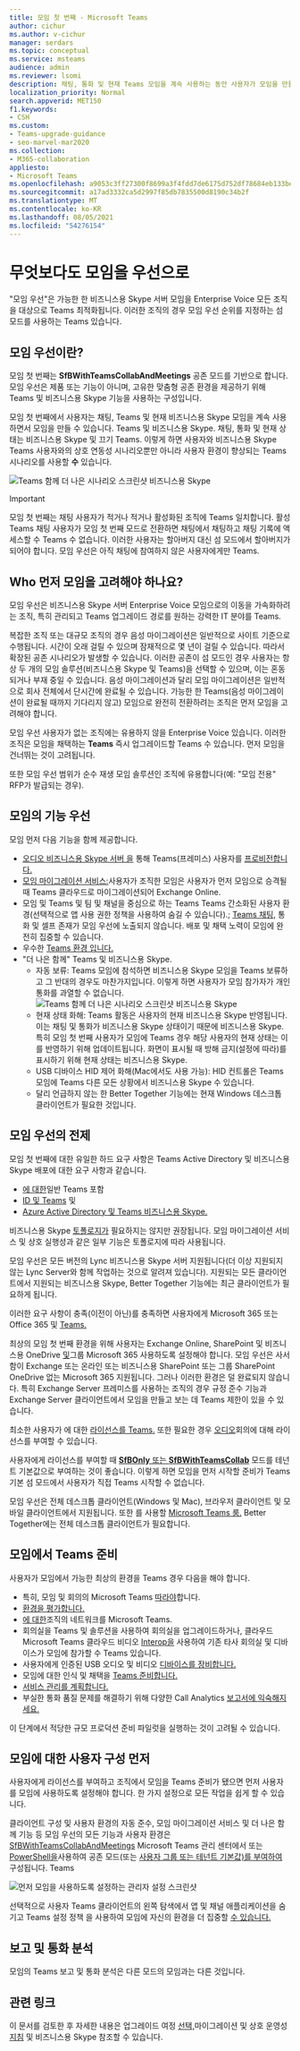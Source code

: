 ```yaml
---
title: 모임 첫 번째 - Microsoft Teams
author: cichur
ms.author: v-cichur
manager: serdars
ms.topic: conceptual
ms.service: msteams
audience: admin
ms.reviewer: lsomi
description: 채팅, 통화 및 현재 Teams 모임을 계속 사용하는 동안 사용자가 모임을 만들 수 비즈니스용 Skype 먼저 자세히 알아보습니다.
localization_priority: Normal
search.appverid: MET150
f1.keywords:
- CSH
ms.custom:
- Teams-upgrade-guidance
- seo-marvel-mar2020
ms.collection:
- M365-collaboration
appliesto:
- Microsoft Teams
ms.openlocfilehash: a9053c3ff27300f8699a3f4fdd7de6175d752df78684eb133be457da61873f65
ms.sourcegitcommit: a17ad3332ca5d2997f85db7835500d8190c34b2f
ms.translationtype: MT
ms.contentlocale: ko-KR
ms.lasthandoff: 08/05/2021
ms.locfileid: "54276154"
---
```

# <a name="meetings-first"></a>무엇보다도 모임을 우선으로

"모임 우선"은 가능한 한 비즈니스용 Skype 서버 모임을 Enterprise Voice 모든 조직을 대상으로 Teams 최적화됩니다. 이러한 조직의 경우 모임 우선 순위를  지정하는 섬 모드를 사용하는 Teams 있습니다.

## <a name="what-is-meetings-first"></a>모임 우선이란?

모임 첫 번째는 **SfBWithTeamsCollabAndMeetings** 공존 모드를 기반으로 합니다. 모임 우선은 제품 또는 기능이 아니며, 고유한 맞춤형 공존 환경을 제공하기 위해 Teams 및 비즈니스용 Skype 기능을 사용하는 구성입니다.

모임 첫 번째에서 사용자는 채팅, Teams 및 현재 비즈니스용 Skype 모임을 계속 사용하면서 모임을 만들 수 있습니다. Teams 및 비즈니스용 Skype. 채팅, 통화 및 현재 상태는 비즈니스용 Skype 및 끄기 Teams. 이렇게 하면 사용자와 비즈니스용 Skype Teams 사용자와의 상호 연동성 시나리오뿐만 아니라 사용자 환경이 향상되는 Teams 시나리오를 사용할 **수** 있습니다.

![Teams 함께 더 나은 시나리오 스크린샷 비즈니스용 Skype](media/meetings-first-meeting-in-meeting.png)

> [!Important]
> 모임 첫 번째는 채팅 사용자가 적거나 적거나 활성화된 조직에 Teams 일치합니다. 활성 Teams 채팅 사용자가 모임 첫 번째 모드로 전환하면 채팅에서 채팅하고 채팅 기록에 액세스할 수 Teams 수 없습니다. 이러한 사용자는 할아버지  대신 섬 모드에서 할아버지가 되어야 합니다. 모임 우선은 아직 채팅에 참여하지 않은 사용자에게만 Teams.

## <a name="who-should-consider-meetings-first"></a>Who 먼저 모임을 고려해야 하나요?

모임 우선은 비즈니스용 Skype 서버 Enterprise Voice 모임으로의 이동을 가속화하려는 조직, 특히 관리되고 Teams 업그레이드 경로를 원하는 강력한 IT 분야를 Teams.

복잡한 조직 또는 대규모 조직의 경우 음성 마이그레이션은 일반적으로 사이트 기준으로 수행됩니다. 시간이 오래 걸릴 수 있으며 잠재적으로 몇 년이 걸릴 수 있습니다. 따라서 확장된 공존 시나리오가 발생할 수 있습니다. 이러한 공존이 섬  모드인 경우 사용자는 항상 두 개의 모임 솔루션(비즈니스용 Skype 및 Teams)을 선택할 수 있으며, 이는 혼동되거나 부재 중일 수 있습니다. 음성 마이그레이션과 달리 모임 마이그레이션은 일반적으로 회사 전체에서 단시간에 완료될 수 있습니다. 가능한 한 Teams(음성 마이그레이션이 완료될 때까지 기다리지 않고) 모임으로 완전히 전환하려는 조직은 먼저 모임을 고려해야 합니다.

모임 우선 사용자가 없는 조직에는 유용하지 않을 Enterprise Voice 있습니다. 이러한 조직은 모임을 채택하는 **Teams** 즉시 업그레이드할 Teams 수 있습니다. 먼저 모임을 건너뛰는 것이 고려됩니다.

또한 모임 우선 범위가 순수 재생 모임 솔루션인 조직에 유용합니다(예: "모임 전용" RFP가 발급되는 경우).

## <a name="capabilities-in-meetings-first"></a>모임의 기능 우선

모임 먼저 다음 기능을 함께 제공합니다.

- [오디오 비즈니스용 Skype 서버 을](./tutorial-audio-conferencing.yml?tutorial-step=3) 통해 Teams(프레미스) 사용자를 [프로비전합니다.](tutorial-audio-conferencing.yml)
- [모임 마이그레이션 서비스:](/skypeforbusiness/audio-conferencing-in-office-365/setting-up-the-meeting-migration-service-mms)사용자가 조직한 모임은 사용자가 먼저 모임으로 승격될 때 Teams 클라우드로 마이그레이션되어 Exchange Online.
- 모임 및 Teams 및 팀 및 채널을 중심으로 하는 Teams Teams 간소화된 사용자 환경(선택적으로 앱 [](teams-app-permission-policies.md)사용 권한 정책을 사용하여 숨길 수 있습니다).; [Teams 채팅,](teams-client-experience-and-conformance-to-coexistence-modes.md) 통화 및 셀프 존재가 모임 우선에 노출되지 않습니다. 배포 및 채택 노력이 모임에 완전히 집중할 수 있습니다.
- 우수한 [Teams 환경 입니다.](tutorial-meetings-in-teams.yml)
- "더 나은 함께" Teams 및 비즈니스용 Skype. 
  - 자동 보류: Teams 모임에 참석하면 비즈니스용 Skype 모임을 Teams 보류하고 그 반대의 경우도 마찬가지입니다. 이렇게 하면 사용자가 모임 참가자가 개인 통화를 과열할 수 없습니다.
    ![Teams 함께 더 나은 시나리오 스크린샷 비즈니스용 Skype](media/meetings-first-better-together-hold.png)
  - 현재 상태 화해: Teams 활동은 사용자의 현재 비즈니스용 Skype 반영됩니다. 이는 채팅 및 통화가 비즈니스용 Skype 상태이기 때문에 비즈니스용 Skype. 특히 모임 첫 번째 사용자가 모임에 Teams 경우 해당 사용자의 현재 상태는 이를 반영하기 위해 업데이트됩니다. 화면이 표시될 때 방해 금지(설정에 따라)를 표시하기 위해 현재 상태는 비즈니스용 Skype.
  - USB 디바이스 HID 제어 화해(Mac에서도 사용 가능): HID 컨트롤은 Teams 모임에 Teams 다른 모든 상황에서 비즈니스용 Skype 수 있습니다.
  - 달리 언급하지 않는 한 Better Together 기능에는 현재 Windows 데스크톱 클라이언트가 필요한 것입니다.

## <a name="prerequisites-for-meetings-first"></a>모임 우선의 전제

모임 첫 번째에 대한 유일한 하드 요구 사항은 Teams Active Directory 및 비즈니스용 Skype 배포에 대한 요구 사항과 같습니다.

- [에 대한](upgrade-plan-journey-prerequisites.md)일반 Teams 포함
- [ID 및 Teams](identify-models-authentication.md) 및
- [Azure Active Directory 및 Teams 비즈니스용 Skype.](/skypeforbusiness/hybrid/configure-azure-ad-connect)

비즈니스용 Skype [토폴로지가](/skypeforbusiness/hybrid/configure-federation-with-skype-for-business-online) 필요하지는 않지만 권장됩니다. 모임 마이그레이션 서비스 및 상호 실행성과 같은 일부 기능은 토폴로지에 따라 사용됩니다.

모임 우선은 모든 버전의 Lync 비즈니스용 Skype 서버 지원됩니다(더 이상 지원되지 않는 Lync Server와 함께 작업하는 것으로 알려져 있습니다). 지원되는 모든 클라이언트에서 지원되는 비즈니스용 Skype, Better Together 기능에는 최근 클라이언트가 필요하게 됩니다.

이러한 요구 사항이 충족(이전이 아닌)를 충족하면 사용자에게 Microsoft 365 또는 Office 365 및 [Teams.](/office365/enterprise/assign-licenses-to-user-accounts)

최상의 모임 첫 번째 환경을 위해 사용자는 [](exchange-teams-interact.md)Exchange Online, SharePoint 및 비즈니스용 OneDrive [및](sharepoint-onedrive-interact.md)그룹 Microsoft 365 사용하도록 설정해야 합니다. 모임 우선은 사서함이 Exchange 또는 온라인 또는 비즈니스용 SharePoint 또는 그룹 SharePoint OneDrive 없는 Microsoft 365 지원됩니다. 그러나 이러한 환경은 덜 완료되지 않습니다. 특히 Exchange Server 프레미스를 사용하는 조직의 경우 규정 준수 기능과 Exchange Server 클라이언트에서 모임을 만들고 보는 데 Teams 제한이 있을 수 있습니다.

최소한 사용자가 에 대한 [라이선스를 Teams.](/microsoft-365/admin/manage/assign-licenses-to-users) 또한 필요한 경우 [오디오](set-up-audio-conferencing-in-teams.md)회의에 대해 라이선스를 부여할 수 있습니다.

사용자에게 라이선스를 부여할 때 [ **SfBOnly** 또는 **SfBWithTeamsCollab**](/powershell/module/skype/grant-csteamsupgradepolicy?view=skype-ps) 모드를 테넌트 기본값으로 부여하는 것이 좋습니다. 이렇게 하면 모임을 먼저 시작할 준비가 Teams 기본  섬 모드에서 사용자가 직접 Teams 시작할 수 없습니다.

모임 우선은 전체 데스크톱 클라이언트(Windows 및 Mac), 브라우저 클라이언트 및 모바일 클라이언트에서 지원됩니다. 또한 를 사용할 [Microsoft Teams 룸.](/microsoftteams/room-systems/) Better Together에는 전체 데스크톱 클라이언트가 필요합니다.

## <a name="prepare-for-teams-meetings-in-meetings-first"></a>모임에서 Teams 준비

사용자가 모임에서 가능한 최상의 환경을 Teams 경우 다음을 해야 합니다.

- 특히, 모임 및 회의의 Microsoft Teams [따라야](deploy-meetings-microsoft-teams-landing-page.md)합니다.
- [환경을 평가합니다.](3-envision-evaluate-my-environment.md)
- [에 대한](prepare-network.md)조직의 네트워크를 Microsoft Teams.
- 회의실을 Teams 및 솔루션을 [](/skypeforbusiness/certification/devices-meeting-rooms?bc=%2fmicrosoftteams%2fbreadcrumb%2ftoc.json&toc=%2fMicrosoftTeams%2ftoc.json)사용하여 회의실을 업그레이드하거나, 클라우드 Microsoft Teams 클라우드 비디오 [Interop을](cloud-video-interop.md) 사용하여 기존 타사 회의실 및 디바이스가 모임에 참가할 수 Teams 있습니다.
- 사용자에게 인증된 USB 오디오 및 비디오 [디바이스를 장비합니다.](/skypeforbusiness/certification/devices-usb-devices?bc=%2fmicrosoftteams%2fbreadcrumb%2ftoc.json&toc=%2fMicrosoftTeams%2ftoc.json)
- 모임에 대한 인식 및 채택을 [Teams 준비합니다.](adopt-microsoft-teams-landing-page.md)
- [서비스 관리를 계획합니다.](4-envision-plan-my-service-management.md)
- 부실한 통화 품질 문제를 해결하기 위해 다양한 Call Analytics [보고서에 익숙해지세요.](use-call-analytics-to-troubleshoot-poor-call-quality.md)

이 단계에서 적당한 규모 프로덕션 준비 파일럿을 실행하는 것이 고려될 수 있습니다.

## <a name="configure-users-for-meetings-first"></a>모임에 대한 사용자 구성 먼저

사용자에게 라이선스를 부여하고 조직에서 모임을 Teams 준비가 됐으면 먼저 사용자를 모임에 사용하도록 설정해야 합니다. 한 가지 설정으로 모든 작업을 쉽게 할 수 있습니다.

클라이언트 구성 및 사용자 환경의 자동 준수, 모임 마이그레이션 [](teams-client-experience-and-conformance-to-coexistence-modes.md) 서비스 및 더 나은 함께 기능 등 모임 우선의 모든 기능과 사용자 환경은 [SfBWithTeamsCollabAndMeetings](setting-your-coexistence-and-upgrade-settings.md) Microsoft Teams 관리 센터에서 또는 [PowerShell을](/powershell/module/skype/grant-csteamsupgradepolicy?view=skype-ps)사용하여 공존 모드(또는 [사용자 그룹 또는 테넌트 기본값)를 부여하여](manage-teams-in-modern-portal.md) 구성됩니다. Teams

![먼저 모임을 사용하도록 설정하는 관리자 설정 스크린샷](media/teams-meeting-admin-settings.png)

선택적으로 사용자 Teams 클라이언트의 왼쪽 탐색에서 앱 및 채널 애플리케이션을 숨기고 Teams 설정 정책 을 사용하여 모임에 자신의 환경을 더 집중할 [수 있습니다.](teams-app-setup-policies.md)

## <a name="reporting-and-call-analytics"></a>보고 및 통화 분석

모임의 Teams 보고 및 통화 분석은 다른 모드의 모임과는 다른 것입니다.

## <a name="related-links"></a>관련 링크

이 문서를 검토한 후 자세한 내용은 업그레이드 여정 [](migration-interop-guidance-for-teams-with-skype.md) [선택,](upgrade-and-coexistence-of-skypeforbusiness-and-teams.md)마이그레이션 및 상호 운영성 [지침](coexistence-chat-calls-presence.md) 및 비즈니스용 Skype 참조할 수 있습니다.

